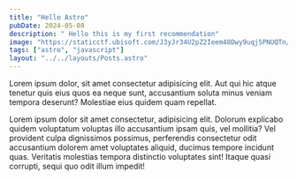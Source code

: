 ```yaml
---
title: "Hello Astro"
pubDate: 2024-05-08
description: " Hello this is my first recommendation"
image: "https://staticctf.ubisoft.com/J3yJr34U2pZ2Ieem48Dwy9uqj5PNUQTn/338OWx0jNPuD4hYNj3WFS9/94f21727b3f69010fad89ee9ac9f0393/AssassinsCreed_Visual_AllAssassins.jpg"
tags: ["astro", "javascript"]
layout: "../../layouts/Posts.astro"
---
```


Lorem ipsum dolor, sit amet consectetur adipisicing elit. Aut qui hic atque tenetur quis eius quos ea neque sunt, accusantium soluta minus veniam tempora deserunt? Molestiae eius quidem quam repellat.

Lorem ipsum dolor sit amet consectetur, adipisicing elit. Dolorum explicabo quidem voluptatum voluptas illo accusantium ipsam quis, vel mollitia? Vel provident culpa dignissimos possimus, perferendis consectetur odit accusantium dolorem amet voluptates aliquid, ducimus tempore incidunt quas. Veritatis molestias tempora distinctio voluptates sint! Itaque quasi corrupti, sequi quo odit illum impedit!
